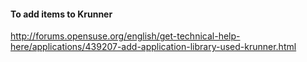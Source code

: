 <h4>To add items to Krunner</h4>

http://forums.opensuse.org/english/get-technical-help-here/applications/439207-add-application-library-used-krunner.html
